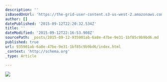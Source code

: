 ```yaml
---
description: ''
isBasedOnUrl: 'https://the-grid-user-content.s3-us-west-2.amazonaws.com/f8e0b0dc-53f4-4cf0-b32c-3779b127ff10.JPG'
author: []
datePublished: '2015-09-12T22:20:32.534Z'
title: ''
dateModified: '2015-09-12T22:16:53.908Z'
sourcePath: _posts/2015-09-12-935901ab-6a8e-47be-9e31-1bf85c9b9bd6.md
published: true
url: 935901ab-6a8e-47be-9e31-1bf85c9b9bd6/index.html
_context: 'http://schema.org'
_type: Article

---
```

![](https://the-grid-user-content.s3-us-west-2.amazonaws.com/f8e0b0dc-53f4-4cf0-b32c-3779b127ff10.JPG)